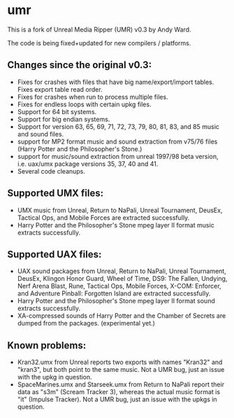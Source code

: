 umr
===

This is a fork of Unreal Media Ripper (UMR) v0.3 by Andy Ward.

The code is being fixed+updated for new compilers / platforms.

Changes since the original v0.3:
--------------------------------
- Fixes for crashes with files that have big name/export/import tables.
  Fixes export table read order.
- Fixes for crashes when run to process multiple files.
- Fixes for endless loops with certain upkg files.
- Support for 64 bit systems.
- Support for big endian systems.
- Support for version 63, 65, 69, 71, 72, 73, 79, 80, 81, 83, and 85
  music and sound files.
- support for MP2 format music and sound extraction from v75/76 files
  (Harry Potter and the Philosopher's Stone.)
- support for music/sound extraction from unreal 1997/98 beta version,
  i.e. uax/umx package versions 35, 37, 40 and 41.
- Several code cleanups.

Supported UMX files:
--------------------
- UMX music from Unreal, Return to NaPali, Unreal Tournament, DeusEx,
  Tactical Ops, and Mobile Forces are extracted successfully.
- Harry Potter and the Philosopher's Stone mpeg layer II format music
  extracts successfully.

Supported UAX files:
--------------------
- UAX sound packages from Unreal, Return to NaPali, Unreal Tournament,
  DeusEx, Klingon Honor Guard, Wheel of Time, DS9: The Fallen, Undying,
  Nerf Arena Blast, Rune, Tactical Ops, Mobile Forces, X-COM: Enforcer,
  and Adventure Pinball: Forgotten Island  are extracted successfully.
- Harry Potter and the Philosopher's Stone mpeg layer II format sound
  extracts successfully.
- XA-compressed sounds of Harry Potter and the Chamber of Secrets are
  dumped from the packages. (experimental yet.)

Known problems:
---------------
- Kran32.umx from Unreal reports two exports with names "Kran32" and
  "kran3", but both point to the same music.  Not a UMR bug, just an
  issue with the upkg in question.
- SpaceMarines.umx and Starseek.umx from Return to NaPali report their
  data as "s3m" (Scream Tracker 3), whereas the actual music format is
  "it" (Impulse Tracker).  Not a UMR bug, just an issue with the upkgs
  in question.

